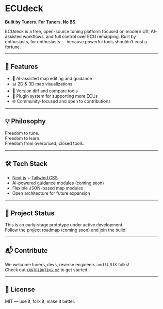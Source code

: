 # ECUdeck  
**Built by Tuners. For Tuners. No BS.**

ECUdeck is a free, open-source tuning platform focused on modern UX, AI-assisted workflows, and full control over ECU remapping. Built by enthusiasts, for enthusiasts — because powerful tools shouldn't cost a fortune.

---

## 🚀 Features

- 🧠 AI-assisted map editing and guidance  
- 📊 2D & 3D map visualizations  
- 🔁 Version diff and compare tools  
- 🔌 Plugin system for supporting more ECUs  
- 🌐 Community-focused and open to contributions

---

## 💡 Philosophy

Freedom to tune.  
Freedom to learn.  
Freedom from overpriced, closed tools.

---

## 🛠 Tech Stack

- [Next.js](https://nextjs.org/) + [Tailwind CSS](https://tailwindcss.com/)
- AI-powered guidance modules (coming soon)
- Flexible JSON-based map modules
- Open architecture for future expansion

---

## 📂 Project Status

This is an early-stage prototype under active development.  
Follow the [project roadmap](./docs/roadmap.md) (coming soon) and join the build!

---

## 📬 Contribute

We welcome tuners, devs, reverse engineers and UI/UX folks!  
Check out [`CONTRIBUTING.md`](./CONTRIBUTING.md) to get started.

---

## 📄 License

MIT — use it, fork it, make it better.


